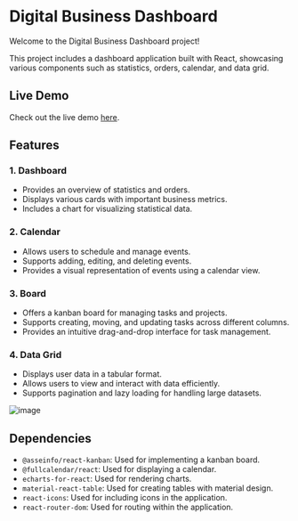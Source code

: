 # Digital Business Dashboard

Welcome to the Digital Business Dashboard project!

This project includes a dashboard application built with React, showcasing various components such as statistics, orders, calendar, and data grid.

## Live Demo

Check out the live demo [here](https://digital-business-dashboard.netlify.app/dashboard).

## Features

### 1. Dashboard

- Provides an overview of statistics and orders.
- Displays various cards with important business metrics.
- Includes a chart for visualizing statistical data.

### 2. Calendar

- Allows users to schedule and manage events.
- Supports adding, editing, and deleting events.
- Provides a visual representation of events using a calendar view.

### 3. Board

- Offers a kanban board for managing tasks and projects.
- Supports creating, moving, and updating tasks across different columns.
- Provides an intuitive drag-and-drop interface for task management.

### 4. Data Grid

- Displays user data in a tabular format.
- Allows users to view and interact with data efficiently.
- Supports pagination and lazy loading for handling large datasets.

![image](https://github.com/mahak-23/digital-business-panel/assets/107416996/bd9b1a79-fc5a-433e-8070-6a1eb76b619b)

## Dependencies

- `@asseinfo/react-kanban`: Used for implementing a kanban board.
- `@fullcalendar/react`: Used for displaying a calendar.
- `echarts-for-react`: Used for rendering charts.
- `material-react-table`: Used for creating tables with material design.
- `react-icons`: Used for including icons in the application.
- `react-router-dom`: Used for routing within the application.
